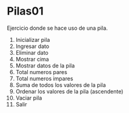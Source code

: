 # Pilas01
Ejercicio donde se hace uso de una pila.

1. Inicializar pila
2. Ingresar dato
3. Eliminar dato
4. Mostrar cima
5. Mostrar datos de la pila
6. Total numeros pares
7. Total numeros impares
8. Suma de todos los valores de la pila
9. Ordenar los valores de la pila (ascendente)
10. Vaciar pila
11. Salir
